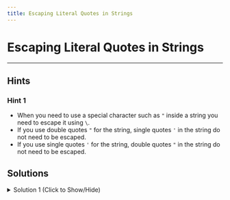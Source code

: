 ```yaml
---
title: Escaping Literal Quotes in Strings
---
```

# Escaping Literal Quotes in Strings


---
## Hints

### Hint 1
* When you need to use a special character such as `"` inside a string you need to escape it using `\`.
* If you use double quotes `"` for the string, single quotes `'` in the string do not need to be escaped. 
* If you use single quotes `'` for the string, double quotes `"` in the string do not need to be escaped. 

## Solutions

<details><summary>Solution 1 (Click to Show/Hide)</summary>

```javascript
var myStr = 'I am a "double quoted" string inside "double quotes".';
var otherStr = "I am a 'single quoted' string inside 'single quotes'.";
var noEscapeSingle = "There is no need to 'escape' the single quotes.";
var noEscapeDouble = 'There is no need to "escape" the double quotes.';
```
</details>
